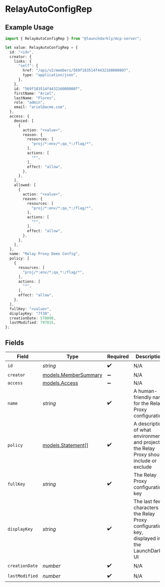 # RelayAutoConfigRep

## Example Usage

```typescript
import { RelayAutoConfigRep } from "@launchdarkly/mcp-server";

let value: RelayAutoConfigRep = {
  id: "<id>",
  creator: {
    links: {
      "self": {
        href: "/api/v2/members/569f183514f4432160000007",
        type: "application/json",
      },
    },
    id: "569f183514f4432160000007",
    firstName: "Ariel",
    lastName: "Flores",
    role: "admin",
    email: "ariel@acme.com",
  },
  access: {
    denied: [
      {
        action: "<value>",
        reason: {
          resources: [
            "proj/*:env/*;qa_*:/flag/*",
          ],
          actions: [
            "*",
          ],
          effect: "allow",
        },
      },
    ],
    allowed: [
      {
        action: "<value>",
        reason: {
          resources: [
            "proj/*:env/*;qa_*:/flag/*",
          ],
          actions: [
            "*",
          ],
          effect: "allow",
        },
      },
    ],
  },
  name: "Relay Proxy Demo Config",
  policy: [
    {
      resources: [
        "proj/*:env/*;qa_*:/flag/*",
      ],
      actions: [
        "*",
      ],
      effect: "allow",
    },
  ],
  fullKey: "<value>",
  displayKey: "7f30",
  creationDate: 578890,
  lastModified: 797815,
};
```

## Fields

| Field                                                                                          | Type                                                                                           | Required                                                                                       | Description                                                                                    | Example                                                                                        |
| ---------------------------------------------------------------------------------------------- | ---------------------------------------------------------------------------------------------- | ---------------------------------------------------------------------------------------------- | ---------------------------------------------------------------------------------------------- | ---------------------------------------------------------------------------------------------- |
| `id`                                                                                           | *string*                                                                                       | :heavy_check_mark:                                                                             | N/A                                                                                            |                                                                                                |
| `creator`                                                                                      | [models.MemberSummary](../models/membersummary.md)                                             | :heavy_minus_sign:                                                                             | N/A                                                                                            |                                                                                                |
| `access`                                                                                       | [models.Access](../models/access.md)                                                           | :heavy_minus_sign:                                                                             | N/A                                                                                            |                                                                                                |
| `name`                                                                                         | *string*                                                                                       | :heavy_check_mark:                                                                             | A human-friendly name for the Relay Proxy configuration                                        | Relay Proxy Demo Config                                                                        |
| `policy`                                                                                       | [models.Statement](../models/statement.md)[]                                                   | :heavy_check_mark:                                                                             | A description of what environments and projects the Relay Proxy should include or exclude      |                                                                                                |
| `fullKey`                                                                                      | *string*                                                                                       | :heavy_check_mark:                                                                             | The Relay Proxy configuration key                                                              |                                                                                                |
| `displayKey`                                                                                   | *string*                                                                                       | :heavy_check_mark:                                                                             | The last few characters of the Relay Proxy configuration key, displayed in the LaunchDarkly UI | 7f30                                                                                           |
| `creationDate`                                                                                 | *number*                                                                                       | :heavy_check_mark:                                                                             | N/A                                                                                            |                                                                                                |
| `lastModified`                                                                                 | *number*                                                                                       | :heavy_check_mark:                                                                             | N/A                                                                                            |                                                                                                |